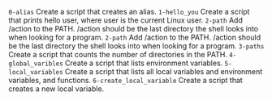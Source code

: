 `0-alias` Create a script that creates an alias.
`1-hello_you` Create a script that prints hello user, where user is the current Linux user.
`2-path` Add /action to the PATH. /action should be the last directory the shell looks into when looking for a program.
`2-path` Add /action to the PATH. /action should be the last directory the shell looks into when looking for a program.
`3-paths` Create a script that counts the number of directories in the PATH.
`4-global_varibles` Create a script that lists environment variables.
`5-local_variables` Create a script that lists all local variables and environment variables, and functions.
`6-create_local_variable` Create a script that creates a new local variable.